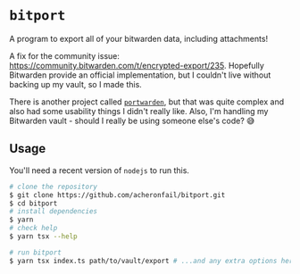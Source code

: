 # `bitport`

A program to export all of your bitwarden data, including attachments!

A fix for the community issue: https://community.bitwarden.com/t/encrypted-export/235. Hopefully Bitwarden provide an official implementation, but I couldn't live without backing up my vault, so I made this.

There is another project called [`portwarden`](https://github.com/vwxyzjn/portwarden), but that was quite complex and also had some usability things I didn't really like. Also, I'm handling my Bitwarden vault - should I really be using someone else's code? :sweat_smile:

## Usage

You'll need a recent version of `nodejs` to run this.

```bash
# clone the repository
$ git clone https://github.com/acheronfail/bitport.git
$ cd bitport
# install dependencies
$ yarn
# check help
$ yarn tsx --help

# run bitport
$ yarn tsx index.ts path/to/vault/export # ...and any extra options here (see help output)
```
